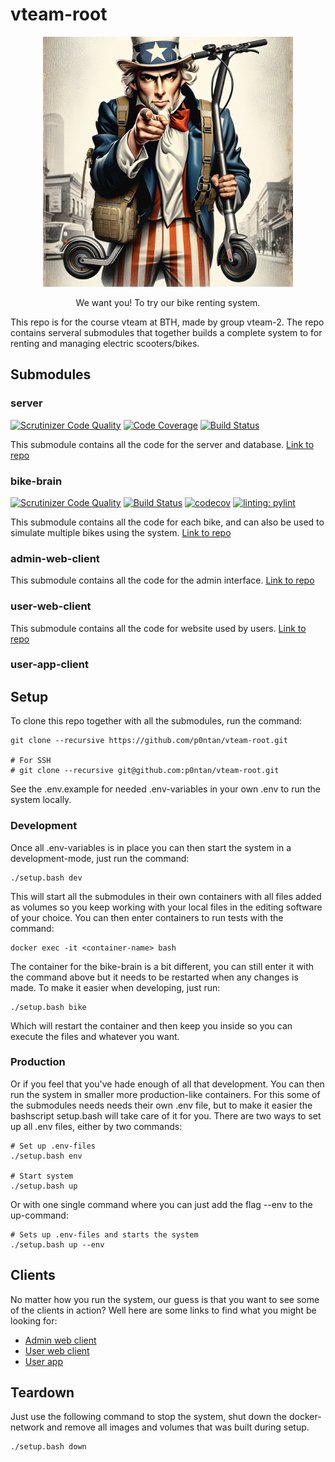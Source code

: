 # vteam-root

<!-- ![Picture of a true biker.](./riders.png) -->
<p align="center">
<img src="./riders.png" alt="Picture of a true biker." width="400">
</p>

<p align="center">We want you! To try our bike renting system.</p>

This repo is for the course vteam at BTH, made by group vteam-2. The repo contains serveral submodules that together builds a complete system to for renting and managing electric scooters/bikes.

## Submodules

### server

[![Scrutinizer Code Quality](https://scrutinizer-ci.com/g/JuliaLind/vteam-server/badges/quality-score.png?b=main)](https://scrutinizer-ci.com/g/JuliaLind/vteam-server/?branch=main)
[![Code Coverage](https://scrutinizer-ci.com/g/JuliaLind/vteam-server/badges/coverage.png?b=main)](https://scrutinizer-ci.com/g/JuliaLind/vteam-server/?branch=main)
[![Build Status](https://scrutinizer-ci.com/g/JuliaLind/vteam-server/badges/build.png?b=main)](https://scrutinizer-ci.com/g/JuliaLind/vteam-server/build-status/main)

This submodule contains all the code for the server and database. [Link to repo](https://github.com/JuliaLind/vteam-server)

### bike-brain

[![Scrutinizer Code Quality](https://scrutinizer-ci.com/g/p0ntan/vteam-bike-brain/badges/quality-score.png?b=main)](https://scrutinizer-ci.com/g/p0ntan/vteam-bike-brain/?branch=main)
[![Build Status](https://scrutinizer-ci.com/g/p0ntan/vteam-bike-brain/badges/build.png?b=main)](https://scrutinizer-ci.com/g/p0ntan/vteam-bike-brain/build-status/main)
[![codecov](https://codecov.io/gh/p0ntan/vteam-bike-brain/graph/badge.svg?token=PQLIP59BOW)](https://codecov.io/gh/p0ntan/vteam-bike-brain)
[![linting: pylint](https://img.shields.io/badge/linting-pylint-yellowgreen)](https://github.com/pylint-dev/pylint)

This submodule contains all the code for each bike, and can also be used to simulate multiple bikes using the system. [Link to repo](https://github.com/p0ntan/vteam-bike-brain)

### admin-web-client

This submodule contains all the code for the admin interface. [Link to repo](https://github.com/kiwijos/admin-web-client)

### user-web-client

This submodule contains all the code for website used by users. [Link to repo](https://github.com/kiwijos/user-web-client)

### user-app-client

## Setup
To clone this repo together with all the submodules, run the command:

```
git clone --recursive https://github.com/p0ntan/vteam-root.git

# For SSH
# git clone --recursive git@github.com:p0ntan/vteam-root.git
```

See the .env.example for needed .env-variables in your own .env to run the system locally.

### Development
Once all .env-variables is in place you can then start the system in a development-mode, just run the command: 

```
./setup.bash dev
```

This will start all the submodules in their own containers with all files added as volumes so you keep working with your local files in the editing software of your choice. You can then enter containers to run tests with the command:

```
docker exec -it <container-name> bash
```

The container for the bike-brain is a bit different, you can still enter it with the command above but it needs to be restarted when any changes is made. To make it easier when developing, just run:
```
./setup.bash bike
```

Which will restart the container and then keep you inside so you can execute the files and whatever you want.

### Production
Or if you feel that you've hade enough of all that development. You can then run the system in smaller more production-like containers. For this some of the submodules needs needs their own .env file, but to make it easier the bashscript setup.bash will take care of it for you. There are two ways to set up all .env files, either by two commands:

```
# Set up .env-files
./setup.bash env

# Start system
./setup.bash up
```

Or with one single command where you can just add the flag --env to the up-command:

```
# Sets up .env-files and starts the system
./setup.bash up --env
```

## Clients
No matter how you run the system, our guess is that you want to see some of the clients in action? Well here are some links to find what you might be looking for:

- [Admin web client](http://localhost:3000)
- [User web client](http://localhost:5173)
- [User app](http://localhost:5174)

## Teardown
Just use the following command to stop the system, shut down the docker-network and remove all images and volumes that was built during setup.

```
./setup.bash down
```
